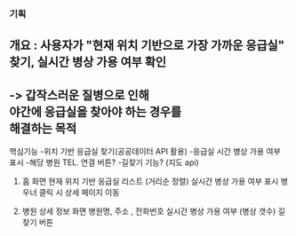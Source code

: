 ### 기획
개요 : 사용자가 "현재 위치 기반으로 가장 가까운 응급실" 찾기,
실시간 병상 가용 여부 확인 <br>
---
-> 갑작스러운 질병으로 인해<br>
야간에 응급실을 찾아야 하는 경우를 <br>
해결하는 목적
---
핵심기능
-위치 기반 응급실 찾기(공공데이터 API 활용)
-응급실 시간 병상 가용 여부 표시
-해당 병원 TEL. 연결 버튼?
-길찾기 기능? (지도 api)

1) 홈 화면
   현재 위치 기반 응급실 리스트 (거리순 정렬)
   실시간 병상 가용 여부 표시
   병우너 클릭 시 상세 페이지 이동

2) 병원 상세 정보 화면
   병원명, 주소 , 전화번호
   실시간 병상 가용 여부 (병상 갯수)
   길찾기 버튼